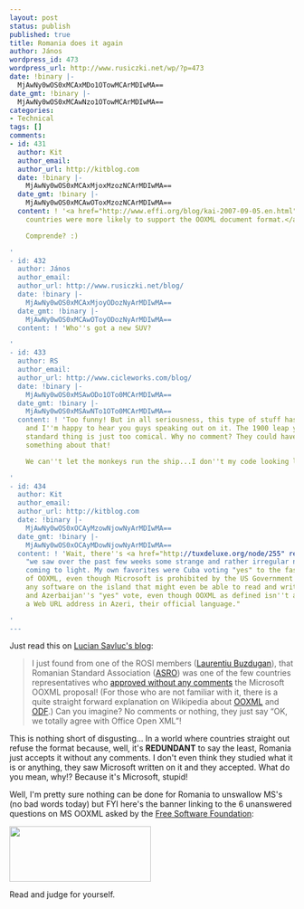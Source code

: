 ```yaml
---
layout: post
status: publish
published: true
title: Romania does it again
author: János
wordpress_id: 473
wordpress_url: http://www.rusiczki.net/wp/?p=473
date: !binary |-
  MjAwNy0wOS0xMCAxMDo1OTowMCArMDIwMA==
date_gmt: !binary |-
  MjAwNy0wOS0xMCAwNzo1OTowMCArMDIwMA==
categories:
- Technical
tags: []
comments:
- id: 431
  author: Kit
  author_email: 
  author_url: http://kitblog.com
  date: !binary |-
    MjAwNy0wOS0xMCAxMjoxMzozNCArMDIwMA==
  date_gmt: !binary |-
    MjAwNy0wOS0xMCAwOToxMzozNCArMDIwMA==
  content: ! '<a href="http://www.effi.org/blog/kai-2007-09-05.en.html" rel="nofollow">Corrupt
    countries were more likely to support the OOXML document format.</a>

    Comprende? :)

'
- id: 432
  author: János
  author_email: 
  author_url: http://www.rusiczki.net/blog/
  date: !binary |-
    MjAwNy0wOS0xMCAxMjoyODozNyArMDIwMA==
  date_gmt: !binary |-
    MjAwNy0wOS0xMCAwOToyODozNyArMDIwMA==
  content: ! 'Who''s got a new SUV?

'
- id: 433
  author: RS
  author_email: 
  author_url: http://www.cicleworks.com/blog/
  date: !binary |-
    MjAwNy0wOS0xMSAwODo1OTo0MCArMDIwMA==
  date_gmt: !binary |-
    MjAwNy0wOS0xMSAwNTo1OTo0MCArMDIwMA==
  content: ! 'Too funny! But in all seriousness, this type of stuff has got to stop
    and I''m happy to hear you guys speaking out on it. The 1900 leap year bug =>
    standard thing is just too comical. Why no comment? They could have at least said
    something about that!

    We can''t let the monkeys run the ship...I don''t my code looking like theirs!

'
- id: 434
  author: Kit
  author_email: 
  author_url: http://kitblog.com
  date: !binary |-
    MjAwNy0wOS0xOCAyMzowNjowNyArMDIwMA==
  date_gmt: !binary |-
    MjAwNy0wOS0xOCAyMDowNjowNyArMDIwMA==
  content: ! 'Wait, there''s <a href="http://tuxdeluxe.org/node/255" rel="nofollow">more</a>:
    "we saw over the past few weeks some strange and rather irregular national positions
    coming to light. My own favorites were Cuba voting "yes" to the fast-tracking
    of OOXML, even though Microsoft is prohibited by the US Government from selling
    any software on the island that might even be able to read and write the new format,
    and Azerbaijan''s "yes" vote, even though OOXML as defined isn''t able to express
    a Web URL address in Azeri, their official language."

'
---
```

<p>Just read this on <a href="http://www.cianblog.com/">Lucian Savluc's blog</a>:</p>
<blockquote><p>I just found from one of the ROSI members (<a href="http://www.rolix.org/">Laurentiu Buzdugan</a>), that Romanian Standard Association (<a href="http://www.asro.ro/">ASRO</a>) was one of the few countries representatives who <a href="http://www.groklaw.net/article.php?story=20070904082606181">approved without any comments</a> the Microsoft OOXML proposal! (For those who are not familiar with it, there is a quite straight forward explanation on Wikipedia about <a href="http://en.wikipedia.org/wiki/OOXML">OOXML</a> and <a href="http://en.wikipedia.org/wiki/OpenDocument">ODF</a>.) Can you imagine? No comments or nothing, they just say “OK, we totally agree with Office Open XML”!</p></blockquote>
<p>This is nothing short of disgusting... In a world where countries straight out refuse the format because, well, it's <b>REDUNDANT</b> to say the least, Romania just accepts it without any comments. I don't even think they studied what it is or anything, they saw Microsoft written on it and they accepted. What do you mean, why!? Because it's Microsoft, stupid!</p>
<p>Well, I'm pretty sure nothing can be done for Romania to unswallow MS's (no bad words today) but FYI here's the banner linking to the 6 unanswered questions on MS OOXML asked by the <a href="http://fsfeurope.org/">Free Software Foundation</a>:</p>
<p><a href="http://fsfeurope.org/documents/msooxml-questions"><img src="http://fsfeurope.org/graphics/msooxml_small.png" width="250" height="98" border="0"/></a></p>
<p>Read and judge for yourself.</p>
